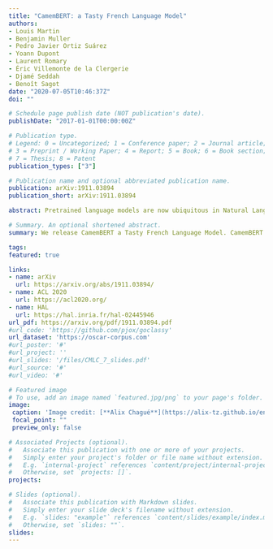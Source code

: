 ```yaml
---
title: "CamemBERT: a Tasty French Language Model"
authors:
- Louis Martin
- Benjamin Muller
- Pedro Javier Ortiz Suárez
- Yoann Dupont
- Laurent Romary
- Éric Villemonte de la Clergerie
- Djamé Seddah
- Benoît Sagot
date: "2020-07-05T10:46:37Z"
doi: ""

# Schedule page publish date (NOT publication's date).
publishDate: "2017-01-01T00:00:00Z"

# Publication type.
# Legend: 0 = Uncategorized; 1 = Conference paper; 2 = Journal article;
# 3 = Preprint / Working Paper; 4 = Report; 5 = Book; 6 = Book section;
# 7 = Thesis; 8 = Patent
publication_types: ["3"]

# Publication name and optional abbreviated publication name.
publication: arXiv:1911.03894
publication_short: arXiv:1911.03894

abstract: Pretrained language models are now ubiquitous in Natural Language Processing. Despite their success, most available models have either been trained on English data or on the concatenation of data in multiple languages. This makes practical use of such models --in all languages except English-- very limited. Aiming to address this issue for French, we release CamemBERT, a French version of the Bi-directional Encoders for Transformers (BERT). We measure the performance of CamemBERT compared to multilingual models in multiple downstream tasks, namely part-of-speech tagging, dependency parsing, named-entity recognition, and natural language inference. CamemBERT improves the state of the art for most of the tasks considered. We release the pretrained model for CamemBERT hoping to foster research and downstream applications for French NLP.

# Summary. An optional shortened abstract.
summary: We release CamemBERT a Tasty French Language Model. CamemBERT is trained on 138GB of French text. It establishes a new state of the art in POS tagging, Dependency Parsing and NER, and achieves strong results in NLI. Bon appétit !

tags:
featured: true

links:
- name: arXiv
  url: https://arxiv.org/abs/1911.03894/
- name: ACL 2020
  url: https://acl2020.org/
- name: HAL
  url: https://hal.inria.fr/hal-02445946
url_pdf: https://arxiv.org/pdf/1911.03894.pdf
#url_code: 'https://github.com/pjox/goclassy'
url_dataset: 'https://oscar-corpus.com'
#url_poster: '#'
#url_project: ''
#url_slides: '/files/CMLC_7_slides.pdf'
#url_source: '#'
#url_video: '#'

# Featured image
# To use, add an image named `featured.jpg/png` to your page's folder. 
image:
 caption: 'Image credit: [**Alix Chagué**](https://alix-tz.github.io/en/index.html)'
 focal_point: ""
 preview_only: false

# Associated Projects (optional).
#   Associate this publication with one or more of your projects.
#   Simply enter your project's folder or file name without extension.
#   E.g. `internal-project` references `content/project/internal-project/index.md`.
#   Otherwise, set `projects: []`.
projects:

# Slides (optional).
#   Associate this publication with Markdown slides.
#   Simply enter your slide deck's filename without extension.
#   E.g. `slides: "example"` references `content/slides/example/index.md`.
#   Otherwise, set `slides: ""`.
slides:
---
```

